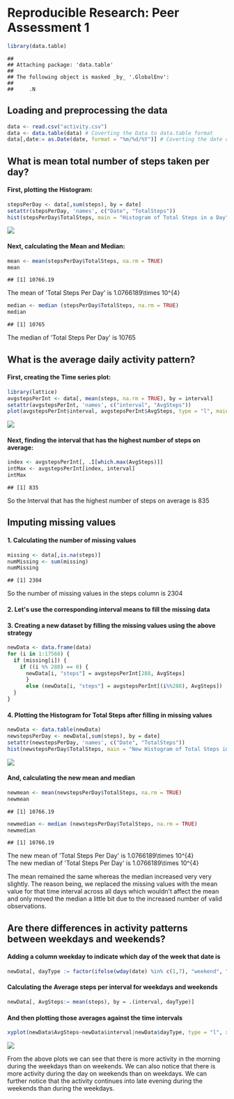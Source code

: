 # Reproducible Research: Peer Assessment 1


```r
library(data.table)
```

```
## 
## Attaching package: 'data.table'
## 
## The following object is masked _by_ '.GlobalEnv':
## 
##     .N
```

## Loading and preprocessing the data


```r
data <- read.csv("activity.csv")
data <- data.table(data) # Coverting the Data to data.table format
data[,date:= as.Date(date, format = "%m/%d/%Y")] # Coverting the date column from Char to Date format
```


## What is mean total number of steps taken per day?
#### First, plotting the Histogram:

```r
stepsPerDay <- data[,sum(steps), by = date]
setattr(stepsPerDay, 'names', c("Date", "TotalSteps"))
hist(stepsPerDay$TotalSteps, main = "Histogram of Total Steps in a Day", xlab = "Total Steps in a Day")
```

![](PA1_template_files/figure-html/total_steps-1.png) 

#### Next, calculating the Mean and Median:

```r
mean <- mean(stepsPerDay$TotalSteps, na.rm = TRUE)
mean
```

```
## [1] 10766.19
```

The mean of 'Total Steps Per Day' is 1.0766189\times 10^{4}


```r
median <- median (stepsPerDay$TotalSteps, na.rm = TRUE)
median
```

```
## [1] 10765
```

The median of 'Total Steps Per Day' is 10765

## What is the average daily activity pattern?

#### First, creating the Time series plot:

```r
library(lattice)
avgstepsPerInt <- data[, mean(steps, na.rm = TRUE), by = interval]
setattr(avgstepsPerInt, 'names', c("interval", "AvgSteps"))
plot(avgstepsPerInt$interval, avgstepsPerInt$AvgSteps, type = "l", main = "Time series Plot", ylab = " Avg Steps", xlab = "Time Interval")
```

![](PA1_template_files/figure-html/time_plot-1.png) 

#### Next, finding the interval that has the highest number of steps on average:

```r
index <- avgstepsPerInt[, .I[which.max(AvgSteps)]]
intMax <- avgstepsPerInt[index, interval]
intMax
```

```
## [1] 835
```

So the Interval that has the highest number of steps on average is 835   

## Imputing missing values

#### 1. Calculating the number of missing values

```r
missing <- data[,is.na(steps)]
numMissing <- sum(missing)
numMissing
```

```
## [1] 2304
```

So the number of missing values in the steps column is 2304

#### 2. Let's use  the  corresponding interval  means to fill the missing data

#### 3. Creating a new dataset by filling the missing values using the above strategy

```r
newData <- data.frame(data)
for (i in 1:17568) {
  if (missing[i]) {
    if ((i %% 288) == 0) {
      newData[i, "steps"] = avgstepsPerInt[288, AvgSteps]
      }
      else (newData[i, "steps"] = avgstepsPerInt[(i%%288), AvgSteps])
  }
}
```

#### 4. Plotting the Histogram for Total Steps after filling in missing values


```r
newData <- data.table(newData)
newstepsPerDay <- newData[,sum(steps), by = date]
setattr(newstepsPerDay, 'names', c("Date", "TotalSteps"))
hist(newstepsPerDay$TotalSteps, main = "New Histogram of Total Steps in a Day", xlab = "Total Steps in a Day")
```

![](PA1_template_files/figure-html/plot_updateddata-1.png) 

#### And, calculating the new mean and median

```r
newmean <- mean(newstepsPerDay$TotalSteps, na.rm = TRUE)
newmean
```

```
## [1] 10766.19
```

```r
newmedian <- median (newstepsPerDay$TotalSteps, na.rm = TRUE)
newmedian
```

```
## [1] 10766.19
```

The new mean of 'Total Steps Per Day' is 1.0766189\times 10^{4}  
The new median of 'Total Steps Per Day' is 1.0766189\times 10^{4}

The mean remained the same whereas the median increased very very slightly. The reason being, we replaced the missing values with the mean value for that time interval across all days which wouldn't affect the mean and only moved the median a little bit due to the increased number of valid observations.

## Are there differences in activity patterns between weekdays and weekends?

#### Adding a column weekday to indicate which day of the week that date is


```r
newData[, dayType := factor(ifelse(wday(date) %in% c(1,7), "weekend", "weekday"))]
```

#### Calculating the Average steps per interval for weekdays and weekends 

```r
newData[, AvgSteps:= mean(steps), by = .(interval, dayType)]
```

#### And then plotting those averages against the time intervals

```r
xyplot(newData$AvgSteps~newData$interval|newData$dayType, type = "l", xlab = "Time Interval", ylab = "Average Steps", layout = c(1,2))
```

![](PA1_template_files/figure-html/dayType_plot-1.png) 

From the above plots we can see that there is more activity in the morning during the weekdays than on weekends. We can also notice that there is more activity during the day on weekends than on weekdays. We can further notice that the activity continues into late evening during the weekends than during the weekdays.
